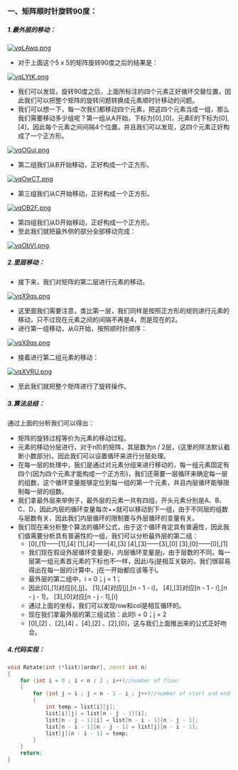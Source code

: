 ### 一、矩阵顺时针旋转90度：
##### 1.最外层的移动：
 [![vqLAwq.png](https://s1.ax1x.com/2022/09/09/vqLAwq.png)](https://imgse.com/i/vqLAwq)
- 对于上面这个5 x 5的矩阵旋转90度之后的结果是：

[![vqLYtK.png](https://s1.ax1x.com/2022/09/09/vqLYtK.png)](https://imgse.com/i/vqLYtK)
- 我们可以发现，旋转90度之后，上面所标注的四个元素正好循环交替位置，因此我们可以把整个矩阵的旋转问题转换成元素顺时针移动的问题。
- 我们可以想一下，每一次我们都移动四个元素，把这四个元素当成一组，那么我们需要移动多少组呢？第一组从A开始，下标为[0],[0]，元素E的下标为[0],[4]，因此每个元素之间间隔4个位置。并且我们可以发现，这四个元素正好构成了一个正方形。

[![vqOGuj.png](https://s1.ax1x.com/2022/09/09/vqOGuj.png)](https://imgse.com/i/vqOGuj)
- 第二组我们从B开始移动，正好构成一个正方形。

[![vqOwCT.png](https://s1.ax1x.com/2022/09/09/vqOwCT.png)](https://imgse.com/i/vqOwCT)
- 第三组我们从C开始移动，正好构成一个正方形。

[![vqOB2F.png](https://s1.ax1x.com/2022/09/09/vqOB2F.png)](https://imgse.com/i/vqOB2F)
- 第四组我们从D开始移动，正好构成一个正方形。
- 至此我们就把最外侧的部分全部移动完成：

[![vqObVI.png](https://s1.ax1x.com/2022/09/09/vqObVI.png)](https://imgse.com/i/vqObVI)
##### 2.里层移动：
- 接下来，我们对矩阵的第二层进行元素的移动。

[![vqX9qs.png](https://s1.ax1x.com/2022/09/09/vqX9qs.png)](https://imgse.com/i/vqX9qs)
- 这里面我们需要注意，类比第一层，我们同样是按照正方形的规则进行元素的移动，只不过现在元素之间的间隔不再是4，而是现在的2。
- 进行第一组移动，从G开始，按照顺时针顺序：

[![vqX9qs.png](https://s1.ax1x.com/2022/09/09/vqX9qs.png)](https://imgse.com/i/vqX9qs)
- 接着进行第二组元素的移动：

[![vqXVRU.png](https://s1.ax1x.com/2022/09/09/vqXVRU.png)](https://imgse.com/i/vqXVRU)
- 至此我们就把整个矩阵进行了旋转操作。
##### 3.算法总结：
通过上面的分析我们可以得出：
- 矩阵的旋转过程等价为元素的移动过程。
- 元素的移动分层进行，对于n阶的矩阵，其层数为n / 2层，(这里的除法默认截断小数部分)。因此我们可以设置循环来进行分层处理。
- 在每一层的处理中，我们是通过对元素分组来进行移动的，每一组元素固定有四个(因为四个元素才能构成一个正方形)，我们还需要一层循环来确定每一层的组数，这个循环变量能够定位到每一组的第一个元素，并且内层循环能够限制每一层的组数。
- 我们拿最外层来举例子，最外层的元素一共有四组，开头元素分别是A、B、C、D，因此内层的循环变量每次++就可以移动到下一组，由于不同层的组数与层数有关，因此我们内层循环的限制要与外层循环的变量有关。
- 我们现在来分析整个算法的循环公式，由于这个循环肯定具有普遍性，因此我们值需要分析具有普遍性的一组，我们可以分析最外层的第二组：
	- [0],[1]——[1],[4]    [1],[4]——[4],[3]    [4],[3]——[3],[0]    [3],[0]——[0],[1]
	- 我们现在假设外层循环变量是i，内层循环变量是j，由于层数的不同，每一层第一组元素首元素的下标也不一样，因此i与j是相互关联的，我们很容易得出在每一层的计算中，j在一开始都应该等于i。
	- 最外层的第二组中，i = 0；j = 1；
	- 因此[0],[1]对应[i],[j]， [1],[4]对应[j],[n - 1 - i]， [4],[3]对应[n - 1 - i],[n - j - 1]， [3],[0]对应[n - j - 1],[i]
	- 通过上面的坐标，我们可以发现row和col是相互循环的。
	- 现在我们拿最外层的第三组试验：此时i = 0；j = 2
	- [0],[2] 、[2],[4] 、[4],[2] 、[2],[0]，这与我们上面推出来的公式正好吻合。
##### 4.代码实现：
```cpp
void Rotate(int (*list)[order], const int n)
{
	for (int i = 0 ; i < n / 2 ; i++)//number of floor
	{
		for (int j = i ; j < n - 1 - i ; j++)//number of start and end restriction
		{
			int temp = list[i][j];
			list[i][j] = list[n - j - 1][i];
			list[n - j - 1][i] = list[n - i - 1][n - j - 1];
			list[n - i - 1][n - j - 1] = list[j][n - i - 1];
			list[j][n - i - 1] = temp;
		}
	}
	return;
}
```
